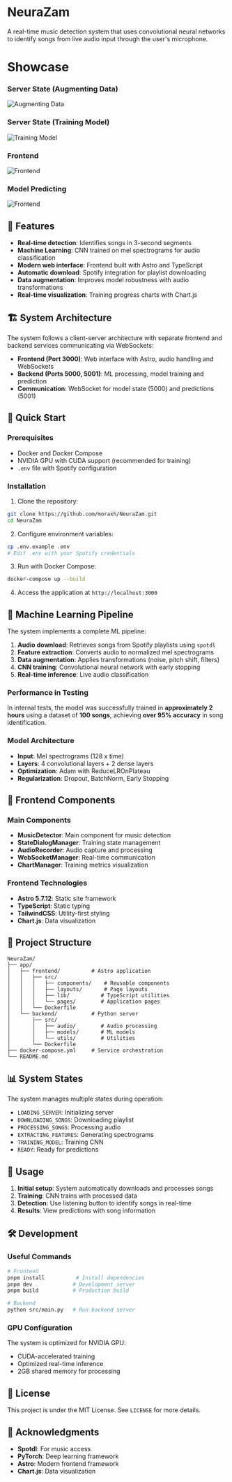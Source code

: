 # NeuraZam

A real-time music detection system that uses convolutional neural networks to identify songs from live audio input through the user's microphone.

# Showcase

### Server State (Augmenting Data)
![Augmenting Data](media/augmenting_songs.png)

### Server State (Training Model)
![Training Model](media/training.png)

### Frontend
![Frontend](media/frontend.png)

### Model Predicting
![Frontend](media/prediction.png)

## 🎵 Features

- **Real-time detection**: Identifies songs in 3-second segments
- **Machine Learning**: CNN trained on mel spectrograms for audio classification
- **Modern web interface**: Frontend built with Astro and TypeScript
- **Automatic download**: Spotify integration for playlist downloading
- **Data augmentation**: Improves model robustness with audio transformations
- **Real-time visualization**: Training progress charts with Chart.js

## 🏗️ System Architecture 

The system follows a client-server architecture with separate frontend and backend services communicating via WebSockets:

- **Frontend (Port 3000)**: Web interface with Astro, audio handling and WebSockets
- **Backend (Ports 5000, 5001)**: ML processing, model training and prediction
- **Communication**: WebSocket for model state (5000) and predictions (5001)

## 🚀 Quick Start

### Prerequisites

- Docker and Docker Compose
- NVIDIA GPU with CUDA support (recommended for training)
- `.env` file with Spotify configuration

### Installation

1. Clone the repository:
```bash
git clone https://github.com/moraxh/NeuraZam.git
cd NeuraZam
```

2. Configure environment variables:
```bash
cp .env.example .env
# Edit .env with your Spotify credentials
```

3. Run with Docker Compose:
```bash
docker-compose up --build
```

4. Access the application at `http://localhost:3000`

## 🧠 Machine Learning Pipeline

The system implements a complete ML pipeline:

1. **Audio download**: Retrieves songs from Spotify playlists using `spotdl`
2. **Feature extraction**: Converts audio to normalized mel spectrograms
3. **Data augmentation**: Applies transformations (noise, pitch shift, filters)
4. **CNN training**: Convolutional neural network with early stopping
5. **Real-time inference**: Live audio classification

### Performance in Testing

In internal tests, the model was successfully trained in **approximately 2 hours** using a dataset of **100 songs**, achieving **over 95% accuracy** in song identification.

### Model Architecture

- **Input**: Mel spectrograms (128 x time)
- **Layers**: 4 convolutional layers + 2 dense layers
- **Optimization**: Adam with ReduceLROnPlateau
- **Regularization**: Dropout, BatchNorm, Early Stopping

## 🎨 Frontend Components 

### Main Components

- **MusicDetector**: Main component for music detection
- **StateDialogManager**: Training state management
- **AudioRecorder**: Audio capture and processing
- **WebSocketManager**: Real-time communication
- **ChartManager**: Training metrics visualization

### Frontend Technologies

- **Astro 5.7.12**: Static site framework
- **TypeScript**: Static typing
- **TailwindCSS**: Utility-first styling
- **Chart.js**: Data visualization

## 🔧 Project Structure

```
NeuraZam/
├── app/
│   ├── frontend/          # Astro application
│   │   ├── src/
│   │   │   ├── components/    # Reusable components
│   │   │   ├── layouts/       # Page layouts
│   │   │   ├── lib/          # TypeScript utilities
│   │   │   └── pages/        # Application pages
│   │   └── Dockerfile
│   └── backend/           # Python server
│       ├── src/
│       │   ├── audio/        # Audio processing
│       │   ├── models/       # ML models
│       │   └── utils/        # Utilities
│       └── Dockerfile
├── docker-compose.yml     # Service orchestration
└── README.md
```

## 📊 System States 

The system manages multiple states during operation:

- `LOADING_SERVER`: Initializing server
- `DOWNLOADING_SONGS`: Downloading playlist
- `PROCESSING_SONGS`: Processing audio
- `EXTRACTING_FEATURES`: Generating spectrograms
- `TRAINING_MODEL`: Training CNN
- `READY`: Ready for predictions

## 🎯 Usage

1. **Initial setup**: System automatically downloads and processes songs
2. **Training**: CNN trains with processed data
3. **Detection**: Use listening button to identify songs in real-time
4. **Results**: View predictions with song information

## 🛠️ Development

### Useful Commands

```bash
# Frontend
pnpm install          # Install dependencies
pnpm dev             # Development server
pnpm build           # Production build

# Backend
python src/main.py   # Run backend server
```

### GPU Configuration

The system is optimized for NVIDIA GPU:
- CUDA-accelerated training
- Optimized real-time inference
- 2GB shared memory for processing

## 📝 License

This project is under the MIT License. See `LICENSE` for more details.

## 🙏 Acknowledgments

- **Spotdl**: For music access
- **PyTorch**: Deep learning framework
- **Astro**: Modern frontend framework
- **Chart.js**: Data visualization